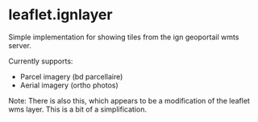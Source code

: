 leaflet.ignlayer
================

Simple implementation for showing tiles from the ign geoportail wmts server.

Currently supports:

- Parcel imagery (bd parcellaire)
- Aerial imagery (ortho photos)

Note: There is also this, which appears to be a modification of the leaflet wms layer.
This is a bit of a simplification.
